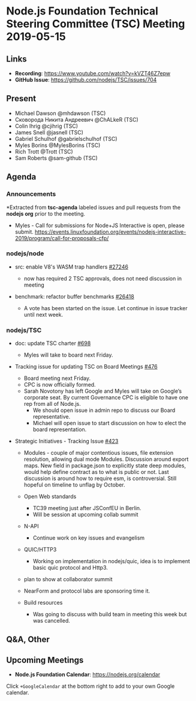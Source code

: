 # Node.js Foundation Technical Steering Committee (TSC) Meeting 2019-05-15

## Links

* **Recording**: https://www.youtube.com/watch?v=kVZT46Z7epw
* **GitHub Issue**: https://github.com/nodejs/TSC/issues/704

## Present

* Michael Dawson @mhdawson (TSC)
* Сковорода Никита Андреевич @ChALkeR (TSC)
* Colin Ihrig @cjihrig (TSC)
* James Snell @jasnell (TSC)
* Gabriel Schulhof @gabrielschulhof (TSC)
* Myles Borins @MylesBorins (TSC)
* Rich Trott @Trott (TSC)
* Sam Roberts @sam-github (TSC)

## Agenda

### Announcements

*Extracted from **tsc-agenda** labeled issues and pull requests from the **nodejs org** prior to the meeting.

* Myles - Call for submissions for Node+JS Interactive is open, please submit. https://events.linuxfoundation.org/events/nodejs-interactive-2019/program/call-for-proposals-cfp/

### nodejs/node

* src: enable V8's WASM trap handlers [#27246](https://github.com/nodejs/node/pull/27246)
  * now has required 2 TSC approvals, does not need discussion in meeting

* benchmark: refactor buffer benchmarks [#26418](https://github.com/nodejs/node/pull/26418)
  * A vote has been started on the issue. Let continue in issue tracker until next week.

### nodejs/TSC

* doc: update TSC charter [#698](https://github.com/nodejs/TSC/pull/698)
  * Myles will take to board next Friday.

* Tracking issue for updating TSC on Board Meetings [#476](https://github.com/nodejs/TSC/issues/476)
  * Board meeting next Friday.
  * CPC is now officially formed.
  * Sarah Novotony has left Google and Myles will take on Google’s corporate seat.  By current
    Governance CPC is eligible to have one rep from all of Node.js.
    * We should open issue in admin repo to discuss our Board representative.
    * Michael will open issue to start discussion on how to elect the board representation.

* Strategic Initiatives - Tracking Issue [#423](https://github.com/nodejs/TSC/issues/423)
  * Modules - couple of major contentious issues, file extension resolution, allowing dual mode
    Modules.  Discussion around export maps.  New field in package.json to explicitly state
    deep modules, would help define contract as to what is public or not. Last discussion is
    around how to require esm, is controversial. Still hopeful on timeline to unflag by October.
  * Open Web standards
    * TC39 meeting just after JSConfEU in Berlin.
    * Will be session at upcoming collab summit

  * N-API
    * Continue work on key issues and evangelism

  * QUIC/HTTP3
    * Working on implementation in nodejs/quic, idea is to implement basic quic protocol and
      Http3.
  * plan to show at collaborator summit
  * NearForm and protocol labs are sponsoring time it.

  * Build resources
    * Was going to discuss with build team in meeting this week but was cancelled.

## Q&A, Other

## Upcoming Meetings

* **Node.js Foundation Calendar**: https://nodejs.org/calendar

Click `+GoogleCalendar` at the bottom right to add to your own Google calendar.
